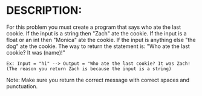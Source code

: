 # DESCRIPTION:
For this problem you must create a program that says who ate the last cookie. If the input is a string then "Zach" ate the cookie. If the input is a float or an int then "Monica" ate the cookie. If the input is anything else "the dog" ate the cookie. The way to return the statement is: "Who ate the last cookie? It was (name)!"

```
Ex: Input = "hi" --> Output = "Who ate the last cookie? It was Zach! (The reason you return Zach is because the input is a string)
```

Note: Make sure you return the correct message with correct spaces and punctuation.
